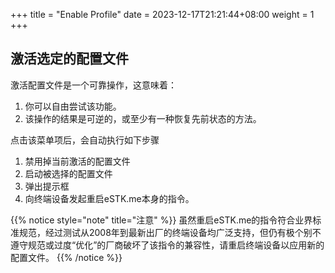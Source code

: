 +++
title = "Enable Profile"
date =  2023-12-17T21:21:44+08:00
weight = 1
+++

## 激活选定的配置文件

激活配置文件是一个可靠操作，这意味着：

1. 你可以自由尝试该功能。
2. 该操作的结果是可逆的，或至少有一种恢复先前状态的方法。

点击该菜单项后，会自动执行如下步骤

1. 禁用掉当前激活的配置文件
2. 启动被选择的配置文件
3. 弹出提示框
4. 向终端设备发起重启eSTK.me本身的指令。

{{% notice style="note" title="注意" %}}
虽然重启eSTK.me的指令符合业界标准规范，经过测试从2008年到最新出厂的终端设备均广泛支持，但仍有极个别不遵守规范或过度“优化”的厂商破坏了该指令的兼容性，请重启终端设备以应用新的配置文件。
{{% /notice %}}
